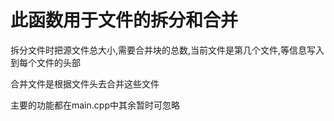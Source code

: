 
# 此函数用于文件的拆分和合并

拆分文件时把源文件总大小,需要合并块的总数,当前文件是第几个文件,等信息写入到每个文件的头部

合并文件是根据文件头去合并这些文件

主要的功能都在main.cpp中其余暂时可忽略